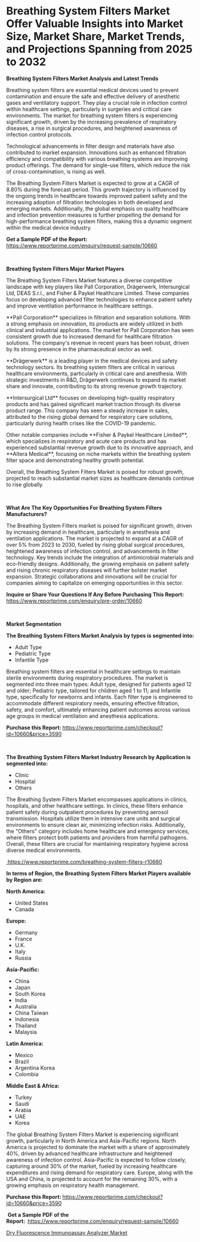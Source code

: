 <p><h1>Breathing System Filters Market Offer Valuable Insights into Market Size, Market Share, Market Trends, and Projections Spanning from 2025 to 2032</h1></p><p><strong>Breathing System Filters Market Analysis and Latest Trends</strong></p>
<p><p>Breathing system filters are essential medical devices used to prevent contamination and ensure the safe and effective delivery of anesthetic gases and ventilatory support. They play a crucial role in infection control within healthcare settings, particularly in surgeries and critical care environments. The market for breathing system filters is experiencing significant growth, driven by the increasing prevalence of respiratory diseases, a rise in surgical procedures, and heightened awareness of infection control protocols.</p><p>Technological advancements in filter design and materials have also contributed to market expansion. Innovations such as enhanced filtration efficiency and compatibility with various breathing systems are improving product offerings. The demand for single-use filters, which reduce the risk of cross-contamination, is rising as well.</p><p>The Breathing System Filters Market is expected to grow at a CAGR of 8.80% during the forecast period. This growth trajectory is influenced by the ongoing trends in healthcare towards improved patient safety and the increasing adoption of filtration technologies in both developed and emerging markets. Additionally, the global emphasis on quality healthcare and infection prevention measures is further propelling the demand for high-performance breathing system filters, making this a dynamic segment within the medical device industry.</p></p>
<p><strong>Get a Sample PDF of the Report:&nbsp;</strong> <a href="https://www.reportprime.com/enquiry/request-sample/10660?utm_campaign=2306&utm_medium=2&utm_source=Github&utm_content=ia&utm_term=20032025&utm_id=breathing-system-filters">https://www.reportprime.com/enquiry/request-sample/10660</a></p>
<p>&nbsp;</p>
<p><strong>Breathing System Filters Major Market Players</strong></p>
<p><p>The Breathing System Filters Market features a diverse competitive landscape with key players like Pall Corporation, Drägerwerk, Intersurgical Ltd, DEAS S.r.l., and Fisher & Paykel Healthcare Limited. These companies focus on developing advanced filter technologies to enhance patient safety and improve ventilation performance in healthcare settings.</p><p>**Pall Corporation** specializes in filtration and separation solutions. With a strong emphasis on innovation, its products are widely utilized in both clinical and industrial applications. The market for Pall Corporation has seen consistent growth due to increased demand for healthcare filtration solutions. The company's revenue in recent years has been robust, driven by its strong presence in the pharmaceutical sector as well.</p><p>**Drägerwerk** is a leading player in the medical devices and safety technology sectors. Its breathing system filters are critical in various healthcare environments, particularly in critical care and anesthesia. With strategic investments in R&D, Drägerwerk continues to expand its market share and innovate, contributing to its strong revenue growth trajectory.</p><p>**Intersurgical Ltd** focuses on developing high-quality respiratory products and has gained significant market traction through its diverse product range. This company has seen a steady increase in sales, attributed to the rising global demand for respiratory care solutions, particularly during health crises like the COVID-19 pandemic.</p><p>Other notable companies include **Fisher & Paykel Healthcare Limited**, which specializes in respiratory and acute care products and has experienced substantial revenue growth due to its innovative approach, and **Altera Medical**, focusing on niche markets within the breathing system filter space and demonstrating healthy growth potential. </p><p>Overall, the Breathing System Filters Market is poised for robust growth, projected to reach substantial market sizes as healthcare demands continue to rise globally.</p></p>
<p>&nbsp;</p>
<p><strong>What Are The Key Opportunities For Breathing System Filters Manufacturers?</strong></p>
<p><p>The Breathing System Filters market is poised for significant growth, driven by increasing demand in healthcare, particularly in anesthesia and ventilation applications. The market is projected to expand at a CAGR of over 5% from 2023 to 2030, fueled by rising global surgical procedures, heightened awareness of infection control, and advancements in filter technology. Key trends include the integration of antimicrobial materials and eco-friendly designs. Additionally, the growing emphasis on patient safety and rising chronic respiratory diseases will further bolster market expansion. Strategic collaborations and innovations will be crucial for companies aiming to capitalize on emerging opportunities in this sector.</p></p>
<p><strong>Inquire or Share Your Questions If Any Before Purchasing This Report:</strong> <a href="https://www.reportprime.com/enquiry/pre-order/10660?utm_campaign=2306&utm_medium=2&utm_source=Github&utm_content=ia&utm_term=20032025&utm_id=breathing-system-filters">https://www.reportprime.com/enquiry/pre-order/10660</a></p>
<p>&nbsp;</p>
<p><strong>Market Segmentation</strong></p>
<p><strong>The Breathing System Filters Market Analysis by types is segmented into:</strong></p>
<p><ul><li>Adult Type</li><li>Pediatric Type</li><li>Infantile Type</li></ul></p>
<p><p>Breathing system filters are essential in healthcare settings to maintain sterile environments during respiratory procedures. The market is segmented into three main types: Adult type, designed for patients aged 12 and older; Pediatric type, tailored for children aged 1 to 11; and Infantile type, specifically for newborns and infants. Each filter type is engineered to accommodate different respiratory needs, ensuring effective filtration, safety, and comfort, ultimately enhancing patient outcomes across various age groups in medical ventilation and anesthesia applications.</p></p>
<p><strong>Purchase this Report:&nbsp;</strong><a href="https://www.reportprime.com/checkout?id=10660&price=3590&utm_campaign=2306&utm_medium=2&utm_source=Github&utm_content=ia&utm_term=20032025&utm_id=breathing-system-filters">https://www.reportprime.com/checkout?id=10660&price=3590</a></p>
<p>&nbsp;</p>
<p><strong>The Breathing System Filters Market Industry Research by Application is segmented into:</strong></p>
<p><ul><li>Clinic</li><li>Hospital</li><li>Others</li></ul></p>
<p><p>The Breathing System Filters Market encompasses applications in clinics, hospitals, and other healthcare settings. In clinics, these filters enhance patient safety during outpatient procedures by preventing aerosol transmission. Hospitals utilize them in intensive care units and surgical environments to ensure clean air, minimizing infection risks. Additionally, the "Others" category includes home healthcare and emergency services, where filters protect both patients and providers from harmful pathogens. Overall, these filters are crucial for maintaining respiratory hygiene across diverse medical environments.</p></p>
<p><a href="https://www.reportprime.com/breathing-system-filters-r10660?utm_campaign=2306&utm_medium=2&utm_source=Github&utm_content=ia&utm_term=20032025&utm_id=breathing-system-filters">&nbsp;https://www.reportprime.com/breathing-system-filters-r10660</a></p>
<p><strong>In terms of Region, the Breathing System Filters Market Players available by Region are:</strong></p>
<p>
    <p> <strong> North America: </strong>
        <ul>
            <li>United States</li>
            <li>Canada</li>
        </ul>
        </p> 
    <p> <strong> Europe: </strong>
        <ul>
            <li>Germany</li>
            <li>France</li>
            <li>U.K.</li>
            <li>Italy</li>
            <li>Russia</li>
        </ul>
        </p> 
    <p> <strong> Asia-Pacific: </strong>
        <ul>
            <li>China</li>
            <li>Japan</li>
            <li>South Korea</li>
            <li>India</li>
            <li>Australia</li>
            <li>China Taiwan</li>
            <li>Indonesia</li>
            <li>Thailand</li>
            <li>Malaysia</li>
        </ul>
        </p> 
    <p> <strong> Latin America: </strong>
        <ul>
            <li>Mexico</li>
            <li>Brazil</li>
            <li>Argentina Korea</li>
            <li>Colombia</li>
        </ul>
        </p> 
    <p> <strong> Middle East & Africa: </strong>
        <ul>
            <li>Turkey</li>
            <li>Saudi</li>
            <li>Arabia</li>
            <li>UAE</li>
            <li>Korea</li>
        </ul>
    </p>
    </p>
<p><p>The global Breathing System Filters Market is experiencing significant growth, particularly in North America and Asia-Pacific regions. North America is projected to dominate the market with a share of approximately 40%, driven by advanced healthcare infrastructure and heightened awareness of infection control. Asia-Pacific is expected to follow closely, capturing around 30% of the market, fueled by increasing healthcare expenditures and rising demand for respiratory care. Europe, along with the USA and China, is projected to account for the remaining 30%, with a growing emphasis on respiratory health management.</p></p>
<p><strong>Purchase this Report: </strong><a href="https://www.reportprime.com/checkout?id=10660&price=3590&utm_campaign=2306&utm_medium=2&utm_source=Github&utm_content=ia&utm_term=20032025&utm_id=breathing-system-filters">https://www.reportprime.com/checkout?id=10660&price=3590</a></p>
<p>&nbsp;<strong>Get a Sample PDF of the Report:&nbsp;&nbsp;</strong><a href="https://www.reportprime.com/enquiry/request-sample/10660?utm_campaign=2306&utm_medium=2&utm_source=Github&utm_content=ia&utm_term=20032025&utm_id=breathing-system-filters">https://www.reportprime.com/enquiry/request-sample/10660</a></p>
<p><strong></strong></p>
<p><p><a href="https://github.com/mcfred89/Market-Research-Report-List-1/blob/main/dry-fluorescence-immunoassay-analyzer-market.md?utm_campaign=2306&utm_medium=2&utm_source=Github&utm_content=ia&utm_term=20032025&utm_id=breathing-system-filters">Dry Fluorescence Immunoassay Analyzer Market</a></p></p>